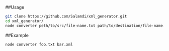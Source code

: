 ##Usage
```bash
git clone https://github.com/Salamdi/xml_generator.git
cd xml_generator/
node converter peth/to/src/file-name.txt path/to/destination/file-name.xml
```

##Example
```bash
node converter foo.txt bar.xml
```